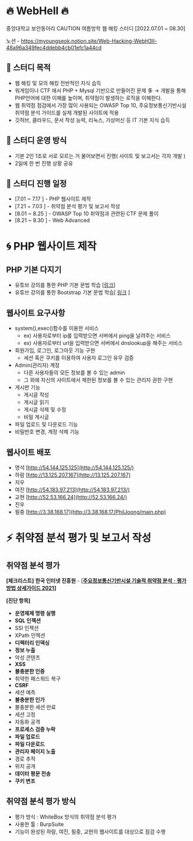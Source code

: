 # 🔥 WebHell 🔥
중앙대학교 보안동아리 CAUTION 여름방학 웹 해킹 스터디 [2022.07.01 ~ 08.30]

노션 - https://myoungseok.notion.site/Web-Hacking-WebH3ll-48a96a349fec4ddebb4cb01efc1a44cd

## 🐳 스터디 목적 

- 웹 해킹 및 모의 해킹 전반적인 지식 습득
- 워게임이나 CTF 에서 PHP + Mysql 기반으로 만들어진 문제 多  → 개발을 통해 PHP언어에 대한 이해를 높이며, 취약점이 발생하는 로직을 이해한다.
- 웹 취약점 점검에서 가장 많이 사용되는 OWASP Top 10, 주요정보통신기반시설 취약점 분석 가이드를 실제 개발된 사이트에 적용
- 깃허브, 클라우드, 문서 작성 능력, 리눅스, 가상머신 등 IT 기본 지식 습득

## 🐤 스터디 운영 방식
- 기본 2인 1조로 서로 모르는 거 물어보면서 진행( 사이트 및 보고서는 각자 개발 )
- 2일에 한 번 진행 상황 공유

## 🐢 스터디 진행 일정
- [7.01 ~ 7.17 ] - PHP 웹사이트 제작
- [7.21 ~ 7.03 ] - 취약점 분석 평가 및 보고서 작성
- [8.01 ~ 8.25 ] - OWASP Top 10 취약점과 관련된 CTF 문제 풀이
- [8.21 ~ 8.30 ] - Web Advanced 

# 🌀 PHP 웹사이트 제작
## PHP 기본 다지기

- 유튜브 강의를 통한 PHP 기본 문법 학습 [[링크](https://www.youtube.com/watch?v=_P68ImcE6VU&list=PLLtzrE3hP5SQQGi8R_SFe-_JpqJ-bAbBY&index=1)]
- 유튜브 강의를 통한 Bootstrap 기본 문법 학습[ [링크](https://www.youtube.com/watch?v=5ETqQWvwXV4) ]

## 웹사이트 요구사항

- system(),exec()함수를 이용한 서비스
    - ex) 사용자로부터 ip를 입력받으면 서버에서 ping을 날려주는 서비스
    - ex) 사용자로부터 url을 입력받으면 서버에서 dnslookup을 해주는 서비스
- 회원가입, 로그인, 로그아웃 기능 구현
    - 세션 혹은 쿠키를 이용하여 사용자 로그인 유무 검증
- Admin(관리자) 계정
    - 다른 사용자들의 모든 정보를 볼 수 있는 admin
    - 그 외에 자신의 사이트에서 제한된 정보를 볼 수 있는 관리자 권한 구현
- 게시판 기능
    - 게시글 작성
    - 게시글 읽기
    - 게시글 삭제 및 수정
    - 비밀 게시글
- 파일 업로드 및 다운로드 기능
- 비밀번호 변경, 계정 삭제 기능

## 웹사이트 배포

- 명석 [http://54.144.125.125](http://54.144.125.125/)
- 하람 [http://13.125.207.167](http://13.125.207.167)
- 지우
- 여진 [http://54.183.97.213](http://54.183.97.213/)
- 교현 [http://52.53.166.24](http://52.53.166.24/)
- 진우
- 필중 [http://3.38.168.17](http://3.38.168.17/PhilJoong/main.php)

# ⚡ 취약점 분석 평가 및 보고서 작성

## 취약점 분석 평가

**[체크리스트]**
**한국 인터넷 진흥원** - [**[주요정보통신기반시설 기술적 취약점 분석ㆍ평가 방법 상세가이드 2021](https://www.krcert.or.kr/data/guideView.do?bulletin_writing_sequence=35988)]**

**[진단 항목]**

- **운영체제 명령 실행**
- **SQL 인젝션**
- SSI 인젝션
- XPath 인젝션
- **디렉터리 인덱싱**
- **정보 누출**
- 악성 콘텐츠
- **XSS**
- **불충분한 인증**
- 취약한 패스워드 복구
- **CSRF**
- 세션 예측
- **불충분한 인가**
- 불충분한 세션 만료
- 세션 고정
- 자동화 공격
- **프로세스 검증 누락**
- **파일 업로드**
- **파일 다운로드**
- **관리자 페이지 노출**
- 경로 추적
- 위치 공개
- **데이터 평문 전송**
- **쿠키 변조**

## 취약점 분석 평가 방식
- 평가 방식 : WhiteBox 방식의 취약점 분석 평가
- 사용한 툴 : BurpSuite
- 기능이 완성된 하람, 여진, 필중, 교현의 웹사이트를 대상으로 점검 수행

